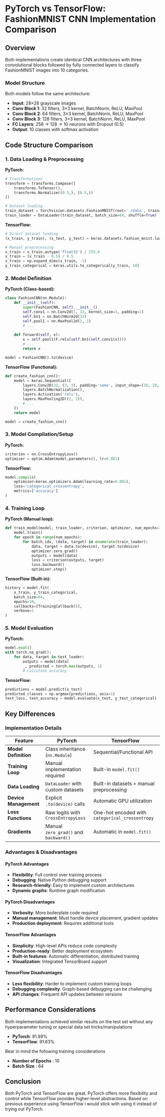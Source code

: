 # PyTorch vs TensorFlow: FashionMNIST CNN Implementation Comparison

## Overview

Both implementations create identical CNN architectures with three convolutional blocks followed by fully connected layers to classify FashionMNIST images into 10 categories.

### Model Structure
Both models follow the same architecture:
- **Input**: 28×28 grayscale images
- **Conv Block 1**: 32 filters, 3×3 kernel, BatchNorm, ReLU, MaxPool
- **Conv Block 2**: 64 filters, 3×3 kernel, BatchNorm, ReLU, MaxPool  
- **Conv Block 3**: 128 filters, 3×3 kernel, BatchNorm, ReLU, MaxPool
- **FC Layers**: 256 → 128 → 10 neurons with Dropout (0.5)
- **Output**: 10 classes with softmax activation

## Code Structure Comparison

### 1. Data Loading & Preprocessing

**PyTorch:**
```python
# Transformations
transform = transforms.Compose([
    transforms.ToTensor(),
    transforms.Normalize((0.5,), (0.5,))
])

# Dataset loading
train_dataset = torchvision.datasets.FashionMNIST(root='./data', train=True, transform=transform)
train_loader = DataLoader(train_dataset, batch_size=64, shuffle=True)
```

**TensorFlow:**
```python
# Direct dataset loading
(x_train, y_train), (x_test, y_test) = keras.datasets.fashion_mnist.load_data()

# Manual preprocessing
x_train = x_train.astype('float32') / 255.0
x_train = (x_train - 0.5) / 0.5
x_train = np.expand_dims(x_train, -1)
y_train_categorical = keras.utils.to_categorical(y_train, 10)
```

### 2. Model Definition

**PyTorch (Class-based):**
```python
class FashionCNN(nn.Module):
    def __init__(self):
        super(FashionCNN, self).__init__()
        self.conv1 = nn.Conv2d(1, 32, kernel_size=3, padding=1)
        self.bn1 = nn.BatchNorm2d(32)
        self.pool1 = nn.MaxPool2d(2, 2)
        # ... 
        
    def forward(self, x):
        x = self.pool1(F.relu(self.bn1(self.conv1(x))))
        # ... 
        return x

model = FashionCNN().to(device)
```

**TensorFlow (Functional):**
```python
def create_fashion_cnn():
    model = keras.Sequential([
        layers.Conv2D(32, (3, 3), padding='same', input_shape=(28, 28, 1)),
        layers.BatchNormalization(),
        layers.Activation('relu'),
        layers.MaxPooling2D((2, 2)),
        # ... 
    ])
    return model

model = create_fashion_cnn()
```

### 3. Model Compilation/Setup

**PyTorch:**
```python
criterion = nn.CrossEntropyLoss()
optimizer = optim.Adam(model.parameters(), lr=0.001)
```

**TensorFlow:**
```python
model.compile(
    optimizer=keras.optimizers.Adam(learning_rate=0.001),
    loss='categorical_crossentropy',
    metrics=['accuracy']
)
```

### 4. Training Loop

**PyTorch (Manual loop):**
```python
def train_model(model, train_loader, criterion, optimizer, num_epochs=10):
    model.train()
    for epoch in range(num_epochs):
        for batch_idx, (data, target) in enumerate(train_loader):
            data, target = data.to(device), target.to(device)
            optimizer.zero_grad()
            outputs = model(data)
            loss = criterion(outputs, target)
            loss.backward()
            optimizer.step()
```

**TensorFlow (Built-in):**
```python
history = model.fit(
    x_train, y_train_categorical,
    batch_size=64,
    epochs=10,
    callbacks=[TrainingCallback()],
    verbose=1
)
```

### 5. Model Evaluation

**PyTorch:**
```python
model.eval()
with torch.no_grad():
    for data, target in test_loader:
        outputs = model(data)
        _, predicted = torch.max(outputs, 1)
        # Calculate accuracy
```

**TensorFlow:**
```python
predictions = model.predict(x_test)
predicted_classes = np.argmax(predictions, axis=1)
test_loss, test_accuracy = model.evaluate(x_test, y_test_categorical)
```

## Key Differences

### Implementation Details

| Feature | PyTorch | TensorFlow |
|---------|---------|------------|
| **Model Definition** | Class inheritance (`nn.Module`) | Sequential/Functional API |
| **Training Loop** | Manual implementation required | Built-in `model.fit()` |
| **Data Loading** | `DataLoader` with custom datasets | Built-in datasets + manual preprocessing |
| **Device Management** | Explicit `.to(device)` calls | Automatic GPU utilization |
| **Loss Functions** | Raw logits with `CrossEntropyLoss` | One-hot encoded with `categorical_crossentropy` |
| **Gradients** | Manual `zero_grad()` and `backward()` | Automatic in `model.fit()` |

### Advantages & Disadvantages

#### PyTorch Advantages
- **Flexibility**: Full control over training process
- **Debugging**: Native Python debugging support
- **Research-friendly**: Easy to implement custom architectures
- **Dynamic graphs**: Runtime graph modification

#### PyTorch Disadvantages  
- **Verbosity**: More boilerplate code required
- **Manual management**: Must handle device placement, gradient updates
- **Production deployment**: Requires additional tools

#### TensorFlow Advantages
- **Simplicity**: High-level APIs reduce code complexity
- **Production-ready**: Better deployment ecosystem
- **Built-in features**: Automatic differentiation, distributed training
- **Visualization**: Integrated TensorBoard support

#### TensorFlow Disadvantages
- **Less flexibility**: Harder to implement custom training loops
- **Debugging complexity**: Graph-based debugging can be challenging
- **API changes**: Frequent API updates between versions

## Performance Considerations

Both implementations achieved similar results  on the test set without any hyperparameter tuning or special data set tricks/manipulations
- **PyTorch**: 91.99%
- **TensorFlow**: 91.63%

Bear in mind the following training considerations
- **Number of Epochs** : 10
- **Batch Size** : 64


## Conclusion

Both PyTorch and TensorFlow are great. PyTorch offers more flexibility and control while TensorFlow provides higher-level abstractions. Based on previous experience using TensorFlow i would stick with using it instead of trying out PyTorch.
